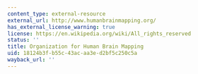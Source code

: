 ```yaml
---
content_type: external-resource
external_url: http://www.humanbrainmapping.org/
has_external_license_warning: true
license: https://en.wikipedia.org/wiki/All_rights_reserved
status: ''
title: Organization for Human Brain Mapping
uid: 18124b3f-b55c-43ac-aa3e-d2bf5c250c5a
wayback_url: ''
---
```

